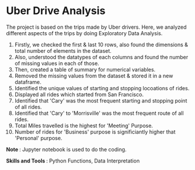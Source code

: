 # Uber Drive Analysis
The project is based on the trips made by Uber drivers. Here, we analyzed different aspects of the trips by doing Exploratory Data Analysis.

1) Firstly, we checked the first & last 10 rows, also found the dimensions & total number of elements in the dataset.
2) Also, understood the datatypes of each columns and found the number of missing values in each of those.
3) Then, created a table of summary for numerical variables.
4) Removed the missing values from the dataset & stored it in a new dataframe.
5) Identified the unique values of starting and stopping locoations of rides.
6) Displayed all rides which started from San Francisco.
7) Identified that 'Cary' was the most frequent starting and stopping point of all rides.
8) Identified that 'Cary' to 'Morrisville' was the most frequent route of all rides.
9) Total Miles travelled is the highest for 'Meeting' Purpose.
10) Number of rides for 'Business' purpose is significiantly higher that 'Personal' purpose.

<B> Note </B>: Jupyter notebook is used to do the coding.

<B> Skills and Tools </B>: Python Functions, Data Interpretation
